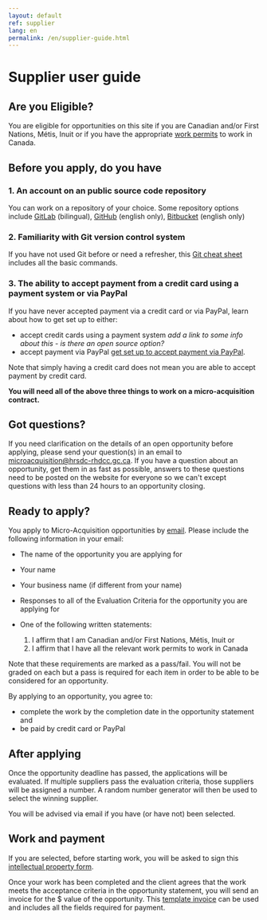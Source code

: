 ```yaml
---
layout: default
ref: supplier
lang: en
permalink: /en/supplier-guide.html
---
```

# Supplier user guide

## Are you Eligible?

You are eligible for opportunities on this site if you are Canadian and/or First Nations, Métis, Inuit or if you have the appropriate [work permits](https://www.canada.ca/en/immigration-refugees-citizenship/services/work-canada/permit.html) to work in Canada.

## Before you apply, do you have

### 1. An account on an public source code repository

You can work on a repository of your choice.
Some repository options include [GitLab](https://gitlab.com/) (bilingual), [GitHub](https://github.com.com/) (english only), [Bitbucket](https://bitbucket.org/) (english only)

### 2. Familiarity with Git version control system

If you have not used Git before or need a refresher, this [Git cheat sheet](https://training.github.com/downloads/github-git-cheat-sheet) includes all the basic commands.

### 3. The ability to accept payment from a credit card using a payment system or via PayPal

If you have never accepted payment via a credit card or via PayPal, learn about how to get set up to either:

- accept credit cards using a payment system *add a link to some info about this - is there an open source option?*
- accept payment via PayPal [get set up to accept payment via PayPal](https://www.paypal.com/ca/business/get-paid?kid=p42863580764&gclid=Cj0KCQiAyoeCBhCTARIsAOfpKxhGE1kaeCjl6C4w_xMLIHHGw-EWc9FgPpFUvZXgjFzH81ptH4MTBEgaAoYHEALw_wcB&gclsrc=aw.ds).

Note that simply having a credit card does not mean you are able to accept payment by credit card.

**You will need all of the above three things to work on a micro-acquisition contract.**

## Got questions?

If you need clarification on the details of an open opportunity before applying, please send your question(s) in an email to <a href="mailto:microacquisition@hrsdc-rhdcc.gc.ca">microacquisition@hrsdc-rhdcc.gc.ca</a>.
If you have a question about an opportunity, get them in as fast as possible, answers to these questions need to be posted on the website for everyone so we can't except questions with less than 24 hours to an opportunity closing.

## Ready to apply?

You apply to Micro-Acquisition opportunities by <a href="mailto:microacquisition@hrsdc-rhdcc.gc.ca">email</a>.
Please include the following information in your email:

- The name of the opportunity you are applying for
- Your name
- Your business name (if different from your name)
- Responses to all of the Evaluation Criteria for the opportunity you are applying for
- One of the following written statements:

  1. I affirm that I am Canadian and/or First Nations, Métis, Inuit or
  2. I affirm that I have all the relevant work permits to work in Canada

Note that these requirements are marked as a pass/fail.
You will not be graded on each but a pass is required for each item in order to be able to be considered for an opportunity.

<div class="well">By applying to an opportunity, you agree to:

<ul><li>complete the work by the completion date in the opportunity statement and</li>
<li>be paid by credit card or PayPal </li></ul></div>

## After applying

Once the opportunity deadline has passed, the applications will be evaluated.
If multiple suppliers pass the evaluation criteria, those suppliers will be assigned a number.
A random number generator will then be used to select the winning supplier.

You will be advised via email if you have (or have not) been selected.

## Work and payment

If you are selected, before starting work, you will be asked to sign this [intellectual property form](terms.md).

Once your work has been completed and the client agrees that the work meets the acceptance criteria in the opportunity statement, you will send an invoice for the $ value of the opportunity. This [template invoice](../../assets/invoice_template.odt) can be used and includes all the fields required for payment.
